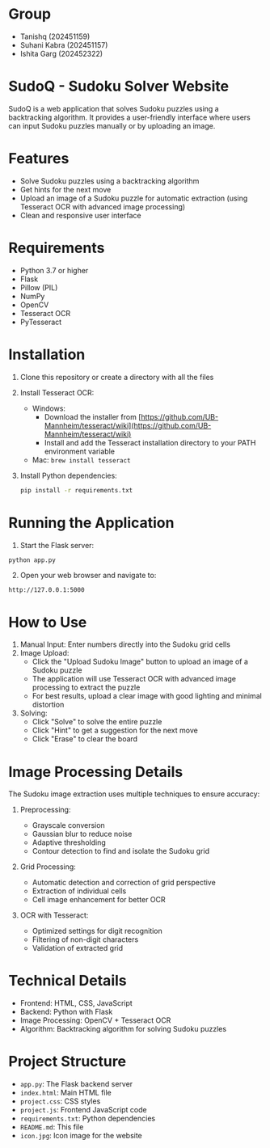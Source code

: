 # Group
- Tanishq (202451159)
- Suhani Kabra (202451157)
- Ishita Garg (202452322)

# SudoQ - Sudoku Solver Website

SudoQ is a web application that solves Sudoku puzzles using a backtracking algorithm. It provides a user-friendly interface where users can input Sudoku puzzles manually or by uploading an image.

# Features

- Solve Sudoku puzzles using a backtracking algorithm
- Get hints for the next move
- Upload an image of a Sudoku puzzle for automatic extraction (using Tesseract OCR with advanced image processing)
- Clean and responsive user interface

# Requirements

- Python 3.7 or higher
- Flask
- Pillow (PIL)
- NumPy
- OpenCV
- Tesseract OCR
- PyTesseract

# Installation

1. Clone this repository or create a directory with all the files

2. Install Tesseract OCR:
   - Windows: 
     - Download the installer from [https://github.com/UB-Mannheim/tesseract/wiki](https://github.com/UB-Mannheim/tesseract/wiki)
     - Install and add the Tesseract installation directory to your PATH environment variable
   - Mac: `brew install tesseract`


3. Install Python dependencies:
   ```bash
   pip install -r requirements.txt
   ```


# Running the Application

1. Start the Flask server:

```bash
python app.py
```

2. Open your web browser and navigate to:

```
http://127.0.0.1:5000
```

# How to Use

1. Manual Input: Enter numbers directly into the Sudoku grid cells
2. Image Upload: 
   - Click the "Upload Sudoku Image" button to upload an image of a Sudoku puzzle
   - The application will use Tesseract OCR with advanced image processing to extract the puzzle
   - For best results, upload a clear image with good lighting and minimal distortion
3. Solving:
   - Click "Solve" to solve the entire puzzle
   - Click "Hint" to get a suggestion for the next move
   - Click "Erase" to clear the board

# Image Processing Details

The Sudoku image extraction uses multiple techniques to ensure accuracy:

1. Preprocessing: 
   - Grayscale conversion
   - Gaussian blur to reduce noise
   - Adaptive thresholding
   - Contour detection to find and isolate the Sudoku grid

2. Grid Processing:
   - Automatic detection and correction of grid perspective
   - Extraction of individual cells
   - Cell image enhancement for better OCR

3. OCR with Tesseract:
   - Optimized settings for digit recognition
   - Filtering of non-digit characters
   - Validation of extracted grid

# Technical Details

- Frontend: HTML, CSS, JavaScript
- Backend: Python with Flask
- Image Processing: OpenCV + Tesseract OCR 
- Algorithm: Backtracking algorithm for solving Sudoku puzzles

# Project Structure

- `app.py`: The Flask backend server
- `index.html`: Main HTML file
- `project.css`: CSS styles
- `project.js`: Frontend JavaScript code
- `requirements.txt`: Python dependencies
- `README.md`: This file
- `icon.jpg`: Icon image for the website

